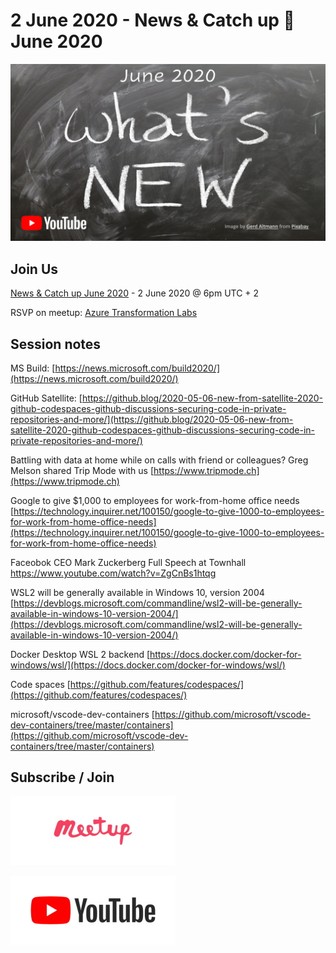 # 2 June 2020 - News & Catch up 📰 June 2020

[![](files/20200602/cover.jpg)](https://youtu.be/YxLQOaEnCqY)

## Join Us

[News & Catch up June 2020](https://www.meetup.com/Azure-Transformation-Labs/events/270811782/) - 2 June 2020 @ 6pm UTC + 2

RSVP on meetup: [Azure Transformation Labs](https://www.meetup.com/Azure-Transformation-Labs/)

## Session notes

MS Build: [https://news.microsoft.com/build2020/](https://news.microsoft.com/build2020/)

GitHub Satellite: [https://github.blog/2020-05-06-new-from-satellite-2020-github-codespaces-github-discussions-securing-code-in-private-repositories-and-more/](https://github.blog/2020-05-06-new-from-satellite-2020-github-codespaces-github-discussions-securing-code-in-private-repositories-and-more/)

Battling with data at home while on calls with friend or colleagues? Greg Melson shared Trip Mode with us [https://www.tripmode.ch](https://www.tripmode.ch)

Google to give $1,000 to employees for work-from-home office needs
[https://technology.inquirer.net/100150/google-to-give-1000-to-employees-for-work-from-home-office-needs](https://technology.inquirer.net/100150/google-to-give-1000-to-employees-for-work-from-home-office-needs)

Faceobok CEO Mark Zuckerberg Full Speech at Townhall
https://www.youtube.com/watch?v=ZgCnBs1htqg

WSL2 will be generally available in Windows 10, version 2004
[https://devblogs.microsoft.com/commandline/wsl2-will-be-generally-available-in-windows-10-version-2004/](https://devblogs.microsoft.com/commandline/wsl2-will-be-generally-available-in-windows-10-version-2004/)

Docker Desktop WSL 2 backend
[https://docs.docker.com/docker-for-windows/wsl/](https://docs.docker.com/docker-for-windows/wsl/)

Code spaces 
[https://github.com/features/codespaces/](https://github.com/features/codespaces/)

microsoft/vscode-dev-containers
[https://github.com/microsoft/vscode-dev-containers/tree/master/containers](https://github.com/microsoft/vscode-dev-containers/tree/master/containers)

## Subscribe / Join

[![Azure Transformation Labs](files/_common/meetup.jpg)](https://www.meetup.com/Azure-Transformation-Labs/)

[![South Africa Durban UG](files/_common/YouTube.jpg)](https://www.youtube.com/channel/UCLiY63qnSK5H619_uKSue4g)
